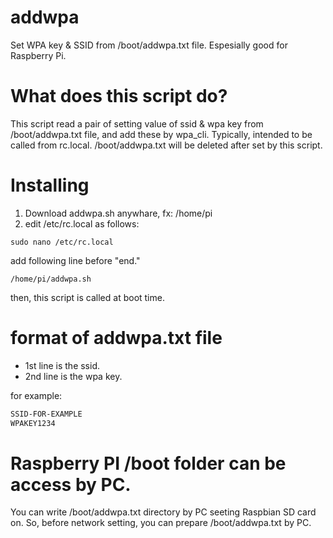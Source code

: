 # addwpa
Set WPA key & SSID from /boot/addwpa.txt file. Espesially good for Raspberry Pi.

# What does this script do?
This script read a pair of setting value of ssid & wpa key from /boot/addwpa.txt file, and add these by wpa_cli. Typically, intended to be called from rc.local.
/boot/addwpa.txt will be deleted after set by this script.

# Installing
1. Download addwpa.sh anywhare, fx: /home/pi
2. edit /etc/rc.local as follows:

```bash:
sudo nano /etc/rc.local
```

add following line before "end."

```bash:rc.local
/home/pi/addwpa.sh
```

then, this script is called at boot time.

# format of addwpa.txt file
- 1st line is the ssid.
- 2nd line is the wpa key.

for example:

```bash:addwpa.txt
SSID-FOR-EXAMPLE
WPAKEY1234
```
# Raspberry PI /boot folder can be access by PC.
You can write /boot/addwpa.txt directory by PC seeting Raspbian SD card on. So, before network setting, you can prepare /boot/addwpa.txt by PC.

